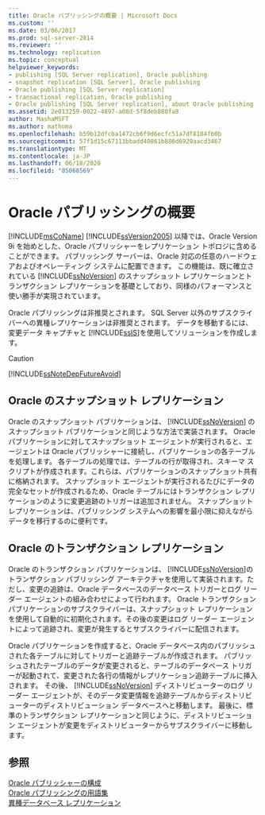 ```yaml
---
title: Oracle パブリッシングの概要 | Microsoft Docs
ms.custom: ''
ms.date: 03/06/2017
ms.prod: sql-server-2014
ms.reviewer: ''
ms.technology: replication
ms.topic: conceptual
helpviewer_keywords:
- publishing [SQL Server replication], Oracle publishing
- snapshot replication [SQL Server], Oracle publishing
- Oracle publishing [SQL Server replication]
- transactional replication, Oracle publishing
- Oracle publishing [SQL Server replication], about Oracle publishing
ms.assetid: 2e013259-0022-4897-a08d-5f8deb880fa8
author: MashaMSFT
ms.author: mathoma
ms.openlocfilehash: b59b12dfcba1472cb6f9d6ecfc51a7df8104fb0b
ms.sourcegitcommit: 57f1d15c67113bbadd40861b886d6929aacd3467
ms.translationtype: MT
ms.contentlocale: ja-JP
ms.lasthandoff: 06/18/2020
ms.locfileid: "85068569"
---
```

# <a name="oracle-publishing-overview"></a>Oracle パブリッシングの概要
  [!INCLUDE[msCoName](../../../includes/msconame-md.md)] [!INCLUDE[ssVersion2005](../../../includes/ssversion2005-md.md)] 以降では、Oracle Version 9i を始めとした、Oracle パブリッシャーをレプリケーション トポロジに含めることができます。 パブリッシング サーバーは、Oracle 対応の任意のハードウェアおよびオペレーティング システムに配置できます。 この機能は、既に確立されている [!INCLUDE[ssNoVersion](../../../includes/ssnoversion-md.md)] のスナップショット レプリケーションとトランザクション レプリケーションを基礎としており、同様のパフォーマンスと使い勝手が実現されています。  
  
 Oracle パブリッシングは非推奨とされます。 SQL Server 以外のサブスクライバーへの異種レプリケーションは非推奨とされます。 データを移動するには、変更データ キャプチャと [!INCLUDE[ssIS](../../../includes/ssis-md.md)]を使用してソリューションを作成します。  
  
> [!CAUTION]  
>  [!INCLUDE[ssNoteDepFutureAvoid](../../../includes/ssnotedepfutureavoid-md.md)]  
  
## <a name="snapshot-replication-for-oracle"></a>Oracle のスナップショット レプリケーション  
 Oracle のスナップショット パブリケーションは、 [!INCLUDE[ssNoVersion](../../../includes/ssnoversion-md.md)] のスナップショット パブリケーションと同じような方法で実装されます。 Oracle パブリケーションに対してスナップショット エージェントが実行されると、エージェントは Oracle パブリッシャーに接続し、パブリケーションの各テーブルを処理します。 各テーブルの処理では、テーブルの行が取得され、スキーマ スクリプトが作成されます。これらは、パブリケーションのスナップショット共有に格納されます。 スナップショット エージェントが実行されるたびにデータの完全なセットが作成されるため、Oracle テーブルにはトランザクション レプリケーションのように変更追跡のトリガーは追加されません。 スナップショット レプリケーションは、パブリッシング システムへの影響を最小限に抑えながらデータを移行するのに便利です。  
  
## <a name="transactional-replication-for-oracle"></a>Oracle のトランザクション レプリケーション  
 Oracle のトランザクション パブリケーションは、 [!INCLUDE[ssNoVersion](../../../includes/ssnoversion-md.md)]のトランザクション パブリッシング アーキテクチャを使用して実装されます。ただし、変更の追跡は、Oracle データベースのデータベース トリガーとログ リーダー エージェントの組み合わせによって行われます。 Oracle トランザクション パブリケーションのサブスクライバーは、スナップショット レプリケーションを使用して自動的に初期化されます。その後の変更はログ リーダー エージェントによって追跡され、変更が発生するとサブスクライバーに配信されます。  
  
 Oracle パブリケーションを作成すると、Oracle データベース内のパブリッシュされた各テーブルに対してトリガーと追跡テーブルが作成されます。 パブリッシュされたテーブルのデータが変更されると、テーブルのデータベース トリガーが起動されて、変更された各行の情報がレプリケーション追跡テーブルに挿入されます。 その後、 [!INCLUDE[ssNoVersion](../../../includes/ssnoversion-md.md)] ディストリビューターのログ リーダー エージェントが、そのデータ変更情報を追跡テーブルからディストリビューターのディストリビューション データベースへと移動します。 最後に、標準のトランザクション レプリケーションと同じように、ディストリビューション エージェントが変更をディストリビューターからサブスクライバーに移動します。  
  
## <a name="see-also"></a>参照  
 [Oracle パブリッシャーの構成](configure-an-oracle-publisher.md)   
 [Oracle パブリッシングの用語集](glossary-of-terms-for-oracle-publishing.md)   
 [異種データベース レプリケーション](heterogeneous-database-replication.md)  
  
  
